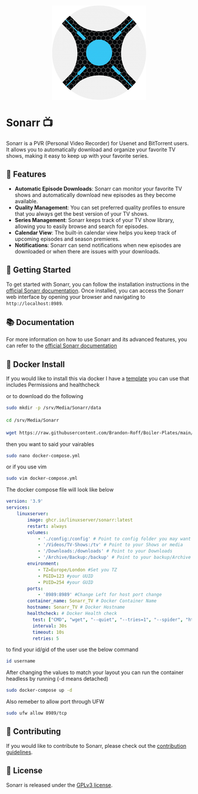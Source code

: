 <p align="center"> <img src="/Images/Media/Sonarr.png" alt="Sonarr Icon"></p>


# Sonarr 📺

Sonarr is a PVR (Personal Video Recorder) for Usenet and BitTorrent users. It allows you to automatically download and organize your favorite TV shows, making it easy to keep up with your favorite series.

## 🌟 Features

- **Automatic Episode Downloads**: Sonarr can monitor your favorite TV shows and automatically download new episodes as they become available.
- **Quality Management**: You can set preferred quality profiles to ensure that you always get the best version of your TV shows.
- **Series Management**: Sonarr keeps track of your TV show library, allowing you to easily browse and search for episodes.
- **Calendar View**: The built-in calendar view helps you keep track of upcoming episodes and season premieres.
- **Notifications**: Sonarr can send notifications when new episodes are downloaded or when there are issues with your downloads.

## 🚀 Getting Started

To get started with Sonarr, you can follow the installation instructions in the [official Sonarr documentation](https://sonarr.tv/#downloads). Once installed, you can access the Sonarr web interface by opening your browser and navigating to `http://localhost:8989`.

## 📚 Documentation

For more information on how to use Sonarr and its advanced features, you can refer to the [official Sonarr documentation](https://github.com/Sonarr/Sonarr/wiki)

## 🐳 Docker Install

If you would like to install this via docker I have a [template](https://github.com/Brandon-Roff/Boiler-Plates/blob/main/Docker/Media/Sonarr/docker-compose.yml) you can use that includes Permissions and healthcheck

or to download do the following 

```bash
sudo mkdir -p /srv/Media/Sonarr/data 

cd /srv/Media/Sonarr

wget https://raw.githubusercontent.com/Brandon-Roff/Boiler-Plates/main/Docker/Media/Sonarr/docker-compose.yml
```

then you want to said your vairables

```bash
sudo nano docker-compose.yml
```
or if you use vim

```bash
sudo vim docker-compose.yml
```

The docker compose file will look like below

```yaml
version: '3.9'
services:
    linuxserver:
        image: ghcr.io/linuxserver/sonarr:latest
        restart: always
        volumes:
            - './config:/config' # Point to config folder you may want a volume 
            - '/Videos/TV-Shows:/tv' # Point to your Shows or media
            - '/Downloads:/downloads' # Point to your Downloads
            - '/Archive/Backup:/backup' # Point to your backup/Archive
        environment:
            - TZ=Europe/London #Set you TZ
            - PGID=123 #your UUID
            - PUID=254 #your GUID
        ports:
            - '8989:8989' #Change Left for host port change
        container_name: Sonarr_TV # Docker Container Name
        hostname: Sonarr_TV # Docker Hostname
        healthcheck: # Docker Health check
          test: ["CMD", "wget", "--quiet", "--tries=1", "--spider", "http://localhost:8989/health"]
          interval: 30s
          timeout: 10s
          retries: 5
```

to find your id/gid of the user use the below command

```bash
id username
```

After changing the values to match your layout you can run the container headless by running  (-d means detached)

```bash
sudo docker-compose up -d 
```

Also remeber to allow port through UFW

```bash
sudo ufw allow 8989/tcp
```

## 🤝 Contributing

If you would like to contribute to Sonarr, please check out the [contribution guidelines](https://github.com/Sonarr/Sonarr/blob/develop/.github/CONTRIBUTING.md).

## 📃 License

Sonarr is released under the [GPLv3 license](https://github.com/Sonarr/Sonarr/blob/develop/LICENSE.md).